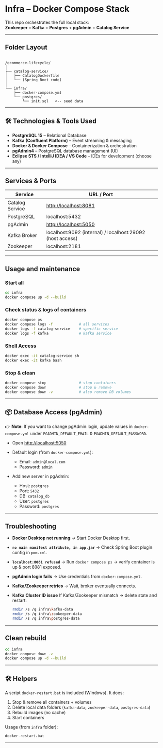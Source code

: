 # Infra – Docker Compose Stack

This repo orchestrates the full local stack:  
**Zookeeper + Kafka + Postgres + pgAdmin + Catalog Service**

---

## Folder Layout
````

/ecommerce-lifecycle/
│
├── catalog-service/
│   ├── CatalogDockerfile
│   └── (Spring Boot code)
│
└── infra/
    ├── docker-compose.yml
    └── postgres/
        └── init.sql   <-- seed data

````

---

## 🛠️ Technologies & Tools Used

* **PostgreSQL 15** – Relational Database  
* **Kafka (Confluent Platform)** – Event streaming & messaging  
* **Docker & Docker Compose** – Containerization & orchestration  
* **pgAdmin4** – PostgreSQL database management (UI)  
* **Eclipse STS / IntelliJ IDEA / VS Code** – IDEs for development (choose any)  

---
## Services & Ports

| Service         | URL / Port                                                |
| --------------- | --------------------------------------------------------- |
| Catalog Service | [http://localhost:8081](http://localhost:8081)            |
| PostgreSQL      | localhost:5432                                            |
| pgAdmin         | [http://localhost:5050](http://localhost:5050)            |
| Kafka Broker    | localhost:9092 (internal) / localhost:29092 (host access) |
| Zookeeper       | localhost:2181                                            |

---

## Usage and maintenance

### Start all
```bash
cd infra
docker compose up -d --build
````

### Check status & logs of containers

```bash
docker compose ps
docker compose logs -f            # all services
docker logs -f catalog-service    # specific service
docker logs -f kafka			  # kafka service
```

### Shell Access

```bash
docker exec -it catalog-service sh
docker exec -it kafka bash
```

### Stop & clean

```bash
docker compose stop               # stop containers
docker compose down               # stop & remove
docker compose down -v            # also remove DB volumes
```

---

## 📦 Database Access (pgAdmin)

👉 **Note**:
If you want to change pgAdmin login, update values in `docker-compose.yml` under `PGADMIN_DEFAULT_EMAIL` & `PGADMIN_DEFAULT_PASSWORD`.

* Open [http://localhost:5050](http://localhost:5050)

* Default login (from `docker-compose.yml`):

  * Email: `admin@local.com`
  * Password: `admin`

* Add new server in pgAdmin:

  * Host: `postgres`
  * Port: `5432`
  * DB: `catalog_db`
  * User: `postgres`
  * Password: `postgres`

---

## Troubleshooting

* **Docker Desktop not running** → Start Docker Desktop first.
* **`no main manifest attribute, in app.jar`** → Check Spring Boot plugin config in `pom.xml`.
* **`localhost:8081 refused`** → Run `docker compose ps` → verify container is up & port 8081 exposed.
* **pgAdmin login fails** → Use credentials from `docker-compose.yml`.
* **Kafka/Zookeeper retries** → Wait, broker eventually connects.
* **Kafka Cluster ID issue**
    If Kafka/Zookeeper mismatch → delete state and restart:

    ```bash
    rmdir /s /q infra\kafka-data
    rmdir /s /q infra\zookeeper-data
    rmdir /s /q infra\postgres-data
    ```

---

## Clean rebuild

```bash
cd infra
docker compose down -v
docker compose up -d --build
```

---

## 🛠️ Helpers

A script `docker-restart.bat` is included (Windows).
It does:

1. Stop & remove all containers + volumes
2. Delete local data folders (`kafka-data`, `zookeeper-data`, `postgres-data`)
3. Rebuild images (no cache)
4. Start containers

Usage (from `infra` folder):

```cmd
docker-restart.bat
```

---
